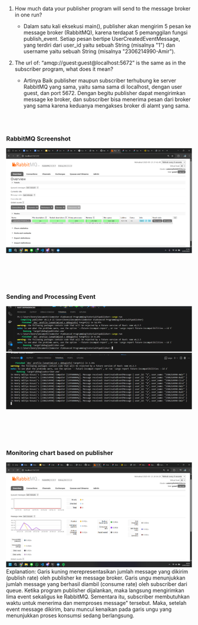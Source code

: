1. How much data your publisher program will send to the message broker in one run?
    - Dalam satu kali eksekusi main(), publisher akan mengirim 5 pesan ke message broker (RabbitMQ), karena terdapat 5 pemanggilan fungsi publish_event. Setiap pesan bertipe UserCreatedEventMessage, yang terdiri dari user_id yaitu sebuah String (misalnya "1") dan username yaitu sebuah String (misalnya "2306214990-Amir").

2. The url of: “amqp://guest:guest@localhost:5672” is the same as in the subscriber program, what does it mean?
    - Artinya Baik publisher maupun subscriber terhubung ke server RabbitMQ yang sama, yaitu sama sama di localhost, dengan user guest, dan port 5672. Dengan begitu publisher dapat mengirimkan message ke broker, dan subscriber bisa menerima pesan dari broker yang sama karena keduanya mengakses broker di alamt yang sama.

<br><br>

### RabbitMQ Screenshot
![RabbitMQ](RabbitMQ.png)

<br><br>
<br><br>

### Sending and Processing Event
![sendingpublisher](sendingpublisher.png)
![sendingsubscriber](sendingsubscriber.png)

<br><br>
<br><br>

### Monitoring chart based on publisher
![monitoringchart](monitoringchart.png)
Explanation: Garis kuning merepresentasikan jumlah message yang dikirim (publish rate) oleh publisher ke message broker. Garis ungu menunjukkan jumlah message yang berhasil diambil (consume rate) oleh subscriber dari queue. Ketika program publisher dijalankan, maka langsung mengirimkan lima event sekaligus ke RabbitMQ. Sementara itu, subscriber membutuhkan waktu untuk menerima dan memproses message" tersebut. Maka, setelah event message dikirim, baru muncul kenaikan pada garis ungu yang menunjukkan proses konsumsi sedang berlangsung.